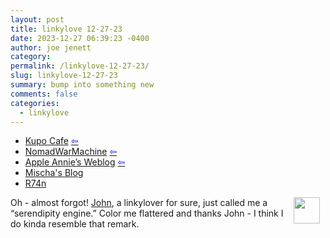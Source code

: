```yaml
---
layout: post
title: linkylove 12-27-23
date: 2023-12-27 06:39:23 -0400
author: joe jenett
category: 
permalink: /linkylove-12-27-23/
slug: linkylove-12-27-23
summary: bump into something new
comments: false
categories:
  - linkylove
---
```

<ul class="linkylove">
	<li><a title="Mog Knight" href="https://kupo.cafe/">Kupo Cafe</a>  <a title="source" href="https://theabsoluterealm.com/"><span style="color:blue;">&#8678;</span></a></li>
	<li><a title="Sarah Honeychurch" href="https://www.nomadwarmachine.co.uk/">NomadWarMachine</a>  <a title="source" href="https://johnjohnston.info/blog/class-podcast-bbp-episode-8-haiku-and-poetry/"><span style="color:blue;">&#8678;</span></a></li>
	<li><a title="Anne Sturdivant" href="https://weblog.anniegreens.lol/">Apple Annie’s Weblog</a>  <a title="source" href="https://adactio.com/links/20712"><span style="color:blue;">&#8678;</span></a></li>
	<li><a title="Mischa van den Burg" href="https://mischavandenburg.blog/">Mischa's Blog</a></li>
	<li><a title="R74n" href="https://r74n.com/">R74n</a></li>
</ul>
<p><img src="https://iwebthings.joejenett.com/images/newguy.png" width="42" style="position:relative;float:right;margin:0 9px 0 9px;" alt="">Oh - almost forgot! <a href="https://johnjohnston.info/blog/life-in-links-55/">John</a>, a linkylover for sure, just called me a “serendipity engine.” Color me flattered and thanks John - I think I do kinda resemble that remark.</p>

<a href="https://brid.gy/publish/mastodon"></a>